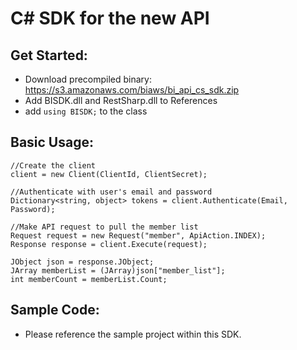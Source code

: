 C# SDK for the new API
=============

## Get Started:
* Download precompiled binary: https://s3.amazonaws.com/biaws/bi_api_cs_sdk.zip
* Add BISDK.dll and RestSharp.dll to References
* add `using BISDK;` to the class

## Basic Usage:

    //Create the client
    client = new Client(ClientId, ClientSecret);
    
    //Authenticate with user's email and password
    Dictionary<string, object> tokens = client.Authenticate(Email, Password);
    
    //Make API request to pull the member list
    Request request = new Request("member", ApiAction.INDEX);
    Response response = client.Execute(request);
    
    JObject json = response.JObject;
    JArray memberList = (JArray)json["member_list"];
    int memberCount = memberList.Count;
    
## Sample Code:
* Please reference the sample project within this SDK.
